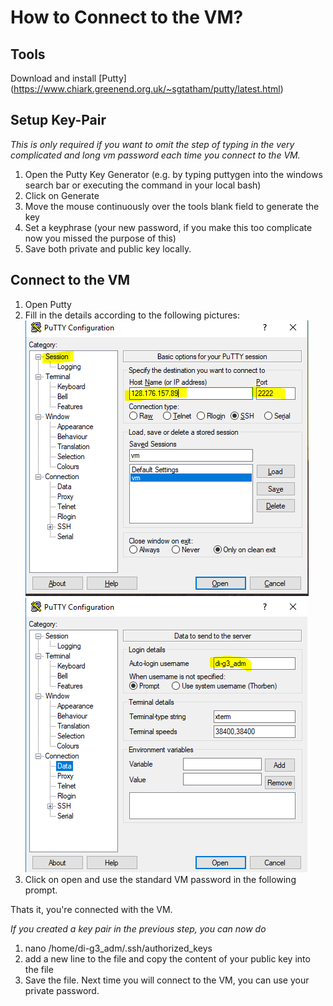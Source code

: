 # How to Connect to the VM?

## Tools 
Download and install [Putty] (https://www.chiark.greenend.org.uk/~sgtatham/putty/latest.html)

## Setup Key-Pair
*This is only required if you want to omit the step of typing in the very complicated and long vm password each time you connect to the VM.*
1. Open the Putty Key Generator (e.g. by typing puttygen into the windows search bar or executing the command in your local bash)
2. Click on Generate
3. Move the mouse continuously over the tools blank field to generate the key
4. Set a keyphrase (your new password, if you make this too complicate now you missed the purpose of this)
5. Save both private and public key locally.

## Connect to the VM
1. Open Putty
2. Fill in the details according to the following pictures:
![PuTTY 1](/Images/HowTos/Putty1.png)
![PuTTY 2](/Images/HowTos/Putty2.png)
3. Click on open and use the standard VM password in the following prompt.

Thats it, you're connected with the VM.

*If you created a key pair in the previous step, you can now do*
1. nano /home/di-g3_adm/.ssh/authorized_keys
2. add a new line to the file and copy the content of your public key into the file
3. Save the file. Next time you will connect to the VM, you can use your private password.



